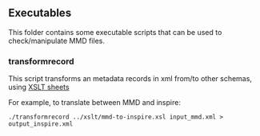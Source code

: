 ## Executables

This folder contains some executable scripts that can be used to check/manipulate MMD files.

### transformrecord

This script transforms an metadata records in xml from/to other schemas, using [XSLT sheets](../xslt/)

For example, to translate between MMD and inspire:

```
./transformrecord ../xslt/mmd-to-inspire.xsl input_mmd.xml > output_inspire.xml
```
